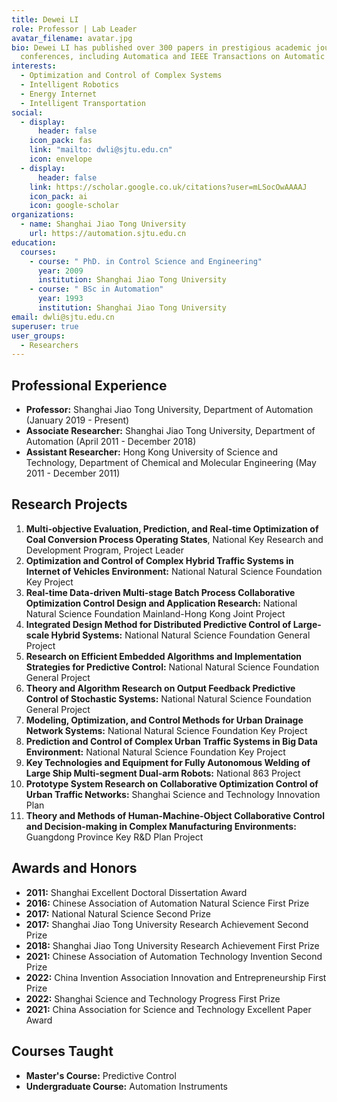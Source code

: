 ```yaml
---
title: Dewei LI
role: Professor | Lab Leader
avatar_filename: avatar.jpg
bio: Dewei LI has published over 300 papers in prestigious academic journals and
  conferences, including Automatica and IEEE Transactions on Automatic Control.
interests:
  - Optimization and Control of Complex Systems
  - Intelligent Robotics
  - Energy Internet
  - Intelligent Transportation
social:
  - display:
      header: false
    icon_pack: fas
    link: "mailto: dwli@sjtu.edu.cn"
    icon: envelope
  - display:
      header: false
    link: https://scholar.google.co.uk/citations?user=mLSocOwAAAAJ
    icon_pack: ai
    icon: google-scholar
organizations:
  - name: Shanghai Jiao Tong University
    url: https://automation.sjtu.edu.cn
education:
  courses:
    - course: " PhD. in Control Science and Engineering"
      year: 2009
      institution: Shanghai Jiao Tong University
    - course: " BSc in Automation"
      year: 1993
      institution: Shanghai Jiao Tong University
email: dwli@sjtu.edu.cn
superuser: true
user_groups:
  - Researchers
---
```

## Professional Experience

* **Professor:** Shanghai Jiao Tong University, Department of Automation (January 2019 - Present)
* **Associate Researcher:** Shanghai Jiao Tong University, Department of Automation (April 2011 - December 2018)
* **Assistant Researcher:** Hong Kong University of Science and Technology, Department of Chemical and Molecular Engineering (May 2011 - December 2011)

## Research Projects

1. **Multi-objective Evaluation, Prediction, and Real-time Optimization of Coal Conversion Process Operating States**, National Key Research and Development Program, Project Leader
2. **Optimization and Control of Complex Hybrid Traffic Systems in Internet of Vehicles Environment:** National Natural Science Foundation Key Project
3. **Real-time Data-driven Multi-stage Batch Process Collaborative Optimization Control Design and Application Research:** National Natural Science Foundation Mainland-Hong Kong Joint Project
4. **Integrated Design Method for Distributed Predictive Control of Large-scale Hybrid Systems:** National Natural Science Foundation General Project
5. **Research on Efficient Embedded Algorithms and Implementation Strategies for Predictive Control:** National Natural Science Foundation General Project
6. **Theory and Algorithm Research on Output Feedback Predictive Control of Stochastic Systems:** National Natural Science Foundation General Project
7. **Modeling, Optimization, and Control Methods for Urban Drainage Network Systems:** National Natural Science Foundation Key Project
8. **Prediction and Control of Complex Urban Traffic Systems in Big Data Environment:** National Natural Science Foundation Key Project
9. **Key Technologies and Equipment for Fully Autonomous Welding of Large Ship Multi-segment Dual-arm Robots:** National 863 Project
10. **Prototype System Research on Collaborative Optimization Control of Urban Traffic Networks:** Shanghai Science and Technology Innovation Plan
11. **Theory and Methods of Human-Machine-Object Collaborative Control and Decision-making in Complex Manufacturing Environments:** Guangdong Province Key R&D Plan Project



## Awards and Honors

* **2011:** Shanghai Excellent Doctoral Dissertation Award
* **2016:** Chinese Association of Automation Natural Science First Prize
* **2017:** National Natural Science Second Prize
* **2017:** Shanghai Jiao Tong University Research Achievement Second Prize
* **2018:** Shanghai Jiao Tong University Research Achievement First Prize
* **2021:** Chinese Association of Automation Technology Invention Second Prize
* **2022:** China Invention Association Innovation and Entrepreneurship First Prize
* **2022:** Shanghai Science and Technology Progress First Prize
* **2021:** China Association for Science and Technology Excellent Paper Award

## Courses Taught

* **Master's Course:** Predictive Control
* **Undergraduate Course:** Automation Instruments

